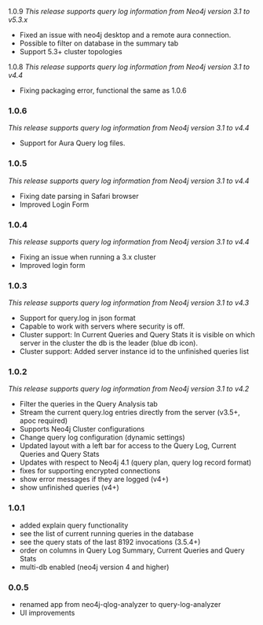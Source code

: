 1.0.9
_This release supports query log information from Neo4j version 3.1 to v5.3.x_

* Fixed an issue with neo4j desktop and a remote aura connection.
* Possible to filter on database in the summary tab
* Support 5.3+ cluster topologies

1.0.8
_This release supports query log information from Neo4j version 3.1 to v4.4_

* Fixing packaging error, functional the same as 1.0.6

### 1.0.6
_This release supports query log information from Neo4j version 3.1 to v4.4_

* Support for Aura Query log files.

### 1.0.5
_This release supports query log information from Neo4j version 3.1 to v4.4_

* Fixing date parsing in Safari browser
* Improved Login Form

### 1.0.4
_This release supports query log information from Neo4j version 3.1 to v4.4_

* Fixing an issue when running a 3.x cluster
* Improved login form

### 1.0.3
_This release supports query log information from Neo4j version 3.1 to v4.3_

* Support for query.log in json format
* Capable to work with servers where security is off.
* Cluster support: In Current Queries and Query Stats it is visible on which server in the cluster the db is the leader (blue db icon). 
* Cluster support: Added server instance id to the unfinished queries list

### 1.0.2
_This release supports query log information from Neo4j version 3.1 to v4.2_

* Filter the queries in the Query Analysis tab
* Stream the current query.log entries directly from the server (v3.5+, apoc required)
* Supports Neo4j Cluster configurations 
* Change query log configuration (dynamic settings)
* Updated layout with a left bar for access to the Query Log, Current Queries and Query Stats
* Updates with respect to Neo4j 4.1 (query plan, query log record format)
* fixes for supporting encrypted connections
* show error messages if they are logged (v4+)
* show unfinished queries (v4+)

### 1.0.1

* added explain query functionality
* see the list of current running queries in the database
* see the query stats of the last 8192 invocations (3.5.4+)
* order on columns in Query Log Summary, Current Queries and Query Stats
* multi-db enabled (neo4j version 4 and higher)

### 0.0.5

* renamed app from neo4j-qlog-analyzer to query-log-analyzer 
* UI improvements